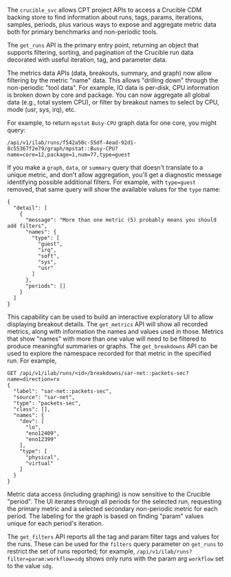 The `crucible_svc` allows CPT project APIs to access a Crucible CDM backing
store to find information about runs, tags, params, iterations, samples,
periods, plus various ways to expose and aggregate metric data both for
primary benchmarks and non-periodic tools.

The `get_runs` API is the primary entry point, returning an object that
supports filtering, sorting, and pagination of the Crucible run data decorated
with useful iteration, tag, and parameter data.

The metrics data APIs (data, breakouts, summary, and graph) now allow
filtering by the metric "name" data. This allows "drilling down" through
the non-periodic "tool data". For example, IO data is per-disk, CPU
information is broken down by core and package. You can now aggregate
all global data (e.g., total system CPU), or filter by breakout names to
select by CPU, mode (usr, sys, irq), etc.

For example, to return `mpstat` `Busy-CPU` graph data for one core, you
might query:

```
/api/v1/ilab/runs/f542a50c-55df-4ead-92d1-8c55367f2e79/graph/mpstat::Busy-CPU?name=core=12,package=1,num=77,type=guest
```

If you make a `graph`, `data`, or `summary` query that doesn't translate
to a unique metric, and don't allow aggregation, you'll get a diagnostic
message identifying possible additional filters. For example, with
`type=guest` removed, that same query will show the available values for
the `type` name:

```
{
  "detail": [
    {
      "message": "More than one metric (5) probably means you should add filters",
      "names": {
        "type": [
          "guest",
          "irq",
          "soft",
          "sys",
          "usr"
        ]
      },
      "periods": []
    }
  ]
}
```

This capability can be used to build an interactive exploratory UI to
allow displaying breakout details. The `get_metrics` API will show all
recorded metrics, along with information the names and values used in
those. Metrics that show "names" with more than one value will need to be
filtered to produce meaningful summaries or graphs. The `get_breakdowns` API
can be used to explore the namespace recorded for that metric in the specified
run. For example,

```
GET /api/v1/ilab/runs/<id>/breakdowns/sar-net::packets-sec?name=direction=rx
{
  "label": "sar-net::packets-sec",
  "source": "sar-net",
  "type": "packets-sec",
  "class": [],
  "names": {
    "dev": [
      "lo",
      "eno12409",
      "eno12399"
    ],
    "type": [
      "physical",
      "virtual"
    ]
  }
}
```

Metric data access (including graphing) is now sensitive to the Crucible
"period". The UI iterates through all periods for the selected run,
requesting the primary metric and a selected secondary non-periodic
metric for each period. The labeling for the graph is based on finding
"param" values unique for each period's iteration.

The `get_filters` API reports all the tag and param filter tags and
values for the runs. These can be used for the `filters` query parameter
on `get_runs` to restrict the set of runs reported; for example,
`/api/v1/ilab/runs?filter=param:workflow=sdg` shows only runs with the param
arg `workflow` set to the value `sdg`.
